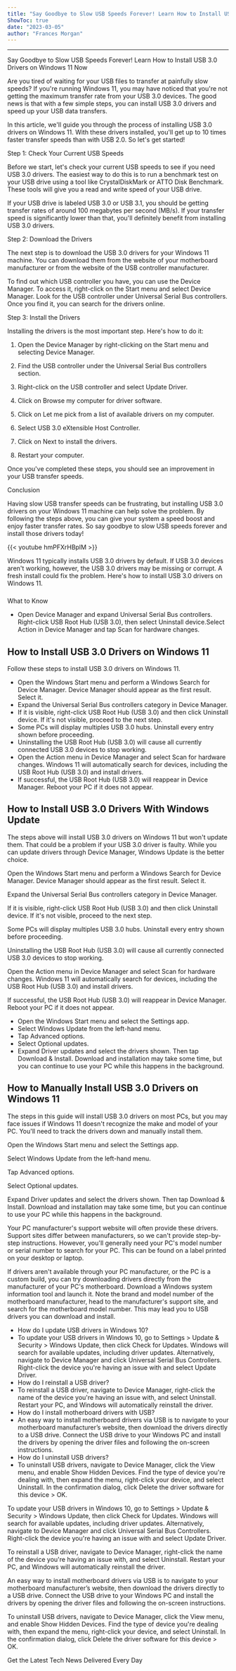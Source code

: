 ```yaml
---
title: "Say Goodbye to Slow USB Speeds Forever! Learn How to Install USB 3.0 Drivers on Windows 11 Now"
ShowToc: true 
date: "2023-03-05"
author: "Frances Morgan"
---
```

*****
Say Goodbye to Slow USB Speeds Forever! Learn How to Install USB 3.0 Drivers on Windows 11 Now

Are you tired of waiting for your USB files to transfer at painfully slow speeds? If you're running Windows 11, you may have noticed that you're not getting the maximum transfer rate from your USB 3.0 devices. The good news is that with a few simple steps, you can install USB 3.0 drivers and speed up your USB data transfers.

In this article, we'll guide you through the process of installing USB 3.0 drivers on Windows 11. With these drivers installed, you'll get up to 10 times faster transfer speeds than with USB 2.0. So let's get started!

Step 1: Check Your Current USB Speeds

Before we start, let's check your current USB speeds to see if you need USB 3.0 drivers. The easiest way to do this is to run a benchmark test on your USB drive using a tool like CrystalDiskMark or ATTO Disk Benchmark. These tools will give you a read and write speed of your USB drive.

If your USB drive is labeled USB 3.0 or USB 3.1, you should be getting transfer rates of around 100 megabytes per second (MB/s). If your transfer speed is significantly lower than that, you'll definitely benefit from installing USB 3.0 drivers.

Step 2: Download the Drivers

The next step is to download the USB 3.0 drivers for your Windows 11 machine. You can download them from the website of your motherboard manufacturer or from the website of the USB controller manufacturer.

To find out which USB controller you have, you can use the Device Manager. To access it, right-click on the Start menu and select Device Manager. Look for the USB controller under Universal Serial Bus controllers. Once you find it, you can search for the drivers online.

Step 3: Install the Drivers

Installing the drivers is the most important step. Here's how to do it:

1. Open the Device Manager by right-clicking on the Start menu and selecting Device Manager.

2. Find the USB controller under the Universal Serial Bus controllers section.

3. Right-click on the USB controller and select Update Driver.

4. Click on Browse my computer for driver software.

5. Click on Let me pick from a list of available drivers on my computer.

6. Select USB 3.0 eXtensible Host Controller.

7. Click on Next to install the drivers.

8. Restart your computer.

Once you've completed these steps, you should see an improvement in your USB transfer speeds.

Conclusion

Having slow USB transfer speeds can be frustrating, but installing USB 3.0 drivers on your Windows 11 machine can help solve the problem. By following the steps above, you can give your system a speed boost and enjoy faster transfer rates. So say goodbye to slow USB speeds forever and install those drivers today!

{{< youtube hmPFXrHBplM >}} 




Windows 11 typically installs USB 3.0 drivers by default. If USB 3.0 devices aren't working, however, the USB 3.0 drivers may be missing or corrupt. A fresh install could fix the problem. Here's how to install USB 3.0 drivers on Windows 11.

 
### 
What to Know
 
- Open Device Manager and expand Universal Serial Bus controllers. Right-click USB Root Hub (USB 3.0), then select Uninstall device.Select Action in Device Manager and tap Scan for hardware changes.

 
##   How to Install USB 3.0 Drivers on Windows 11  
 

Follow these steps to install USB 3.0 drivers on Windows 11.

 
- Open the Windows Start menu and perform a Windows Search for Device Manager. Device Manager should appear as the first result. Select it.
 - Expand the Universal Serial Bus controllers category in Device Manager.
 - If it is visible, right-click USB Root Hub (USB 3.0) and then click Uninstall device. If it's not visible, proceed to the next step.
 - Some PCs will display multiples USB 3.0 hubs. Uninstall every entry shown before proceeding.
 - Uninstalling the USB Root Hub (USB 3.0) will cause all currently connected USB 3.0 devices to stop working.
 - Open the Action menu in Device Manager and select Scan for hardware changes. Windows 11 will automatically search for devices, including the USB Root Hub (USB 3.0) and install drivers.
 - If successful, the USB Root Hub (USB 3.0) will reappear in Device Manager. Reboot your PC if it does not appear.

 
##   How to Install USB 3.0 Drivers With Windows Update  
 

The steps above will install USB 3.0 drivers on Windows 11 but won't update them. That could be a problem if your USB 3.0 driver is faulty. While you can update drivers through Device Manager, Windows Update is the better choice.

 

Open the Windows Start menu and perform a Windows Search for Device Manager. Device Manager should appear as the first result. Select it.

 

Expand the Universal Serial Bus controllers category in Device Manager.

 

If it is visible, right-click USB Root Hub (USB 3.0) and then click Uninstall device. If it's not visible, proceed to the next step.

 

Some PCs will display multiples USB 3.0 hubs. Uninstall every entry shown before proceeding.

 
Uninstalling the USB Root Hub (USB 3.0) will cause all currently connected USB 3.0 devices to stop working.
 

Open the Action menu in Device Manager and select Scan for hardware changes. Windows 11 will automatically search for devices, including the USB Root Hub (USB 3.0) and install drivers.

 

If successful, the USB Root Hub (USB 3.0) will reappear in Device Manager. Reboot your PC if it does not appear.

 
- Open the Windows Start menu and select the Settings app.
 - Select Windows Update from the left-hand menu.
 - Tap Advanced options.
 - Select Optional updates.
 - Expand Driver updates and select the drivers shown. Then tap Download & Install. Download and installation may take some time, but you can continue to use your PC while this happens in the background.

 
##   How to Manually Install USB 3.0 Drivers on Windows 11  
 

The steps in this guide will install USB 3.0 drivers on most PCs, but you may face issues if Windows 11 doesn't recognize the make and model of your PC. You'll need to track the drivers down and manually install them.

 

Open the Windows Start menu and select the Settings app.

 

Select Windows Update from the left-hand menu.

 

Tap Advanced options.

 

Select Optional updates.

 

Expand Driver updates and select the drivers shown. Then tap Download & Install. Download and installation may take some time, but you can continue to use your PC while this happens in the background.

 

Your PC manufacturer's support website will often provide these drivers. Support sites differ between manufacturers, so we can't provide step-by-step instructions. However, you'll generally need your PC's model number or serial number to search for your PC. This can be found on a label printed on your desktop or laptop.

 

If drivers aren't available through your PC manufacturer, or the PC is a custom build, you can try downloading drivers directly from the manufacturer of your PC's motherboard. Download a Windows system information tool and launch it. Note the brand and model number of the motherboard manufacturer, head to the manufacturer's support site, and search for the motherboard model number. This may lead you to USB drivers you can download and install.

 
- How do I update USB drivers in Windows 10?
 - To update your USB drivers in Windows 10, go to Settings > Update & Security > Windows Update, then click Check for Updates. Windows will search for available updates, including driver updates. Alternatively, navigate to Device Manager and click Universal Serial Bus Controllers. Right-click the device you're having an issue with and select Update Driver.
 - How do I reinstall a USB driver?
 - To reinstall a USB driver, navigate to Device Manager, right-click the name of the device you're having an issue with, and select Uninstall. Restart your PC, and Windows will automatically reinstall the driver.
 - How do I install motherboard drivers with USB?
 - An easy way to install motherboard drivers via USB is to navigate to your motherboard manufacturer’s website, then download the drivers directly to a USB drive. Connect the USB drive to your Windows PC and install the drivers by opening the driver files and following the on-screen instructions.
 - How do I uninstall USB drivers?
 - To uninstall USB drivers, navigate to Device Manager, click the View menu, and enable Show Hidden Devices. Find the type of device you're dealing with, then expand the menu, right-click your device, and select Uninstall. In the confirmation dialog, click Delete the driver software for this device > OK.

 
To update your USB drivers in Windows 10, go to Settings > Update & Security > Windows Update, then click Check for Updates. Windows will search for available updates, including driver updates. Alternatively, navigate to Device Manager and click Universal Serial Bus Controllers. Right-click the device you're having an issue with and select Update Driver.
 
To reinstall a USB driver, navigate to Device Manager, right-click the name of the device you're having an issue with, and select Uninstall. Restart your PC, and Windows will automatically reinstall the driver.
 
An easy way to install motherboard drivers via USB is to navigate to your motherboard manufacturer’s website, then download the drivers directly to a USB drive. Connect the USB drive to your Windows PC and install the drivers by opening the driver files and following the on-screen instructions.
 
To uninstall USB drivers, navigate to Device Manager, click the View menu, and enable Show Hidden Devices. Find the type of device you're dealing with, then expand the menu, right-click your device, and select Uninstall. In the confirmation dialog, click Delete the driver software for this device > OK.
 

Get the Latest Tech News Delivered Every Day




